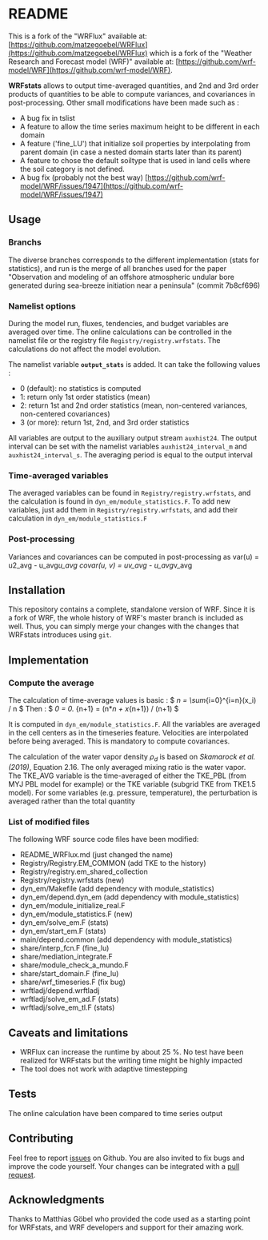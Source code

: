 # README

This is a fork of the "WRFlux" available at: [https://github.com/matzegoebel/WRFlux](https://github.com/matzegoebel/WRFlux) which is a fork of the "Weather Research and Forecast model (WRF)" available at: [https://github.com/wrf-model/WRF](https://github.com/wrf-model/WRF).

**WRFstats** allows to output time-averaged quantities, and 2nd and 3rd order products of quantities to be able to compute variances, and covariances in post-processing. Other small modifications have been made such as :
- A bug fix in tslist
- A feature to allow the time series maximum height to be different in each domain
- A feature ('fine_LU') that initialize soil properties by interpolating from parent domain (in case a nested domain starts later than its parent)
- A feature to chose the default soiltype that is used in land cells where the soil category is not defined.
- A bug fix (probably not the best way) [https://github.com/wrf-model/WRF/issues/1947](https://github.com/wrf-model/WRF/issues/1947)

## Usage

### Branchs

The diverse branches corresponds to the different implementation (stats for statistics), and run is the merge of all branches used for the paper "Observation and modeling of an offshore atmospheric undular bore generated during sea-breeze initiation near a peninsula" (commit 7b8cf696)

### Namelist options

During the model run, fluxes, tendencies, and budget variables are averaged over time.
The online calculations can be controlled in the namelist file or the registry file `Registry/registry.wrfstats`. The calculations do not affect the model evolution.

The namelist variable **`output_stats`** is added. It can take the following values :
- 0 (default): no statistics is computed
- 1: return only 1st order statistics (mean)
- 2: return 1st and 2nd order statistics (mean, non-centered variances, non-centered covariances)
- 3 (or more): return 1st, 2nd, and 3rd order statistics

All variables are output to the auxiliary output stream `auxhist24`. The output interval can be set with the namelist variables `auxhist24_interval_m` and `auxhist24_interval_s`. The averaging period is equal to the output interval

### Time-averaged variables

The averaged variables can be found in `Registry/registry.wrfstats`, and the calculation is found in `dyn_em/module_statistics.F`. To add new variables, just add them in `Registry/registry.wrfstats`, and add their calculation in `dyn_em/module_statistics.F`

### Post-processing

Variances and covariances can be computed in post-processing as 
var(u) = u2_avg - u_avg*u_avg
covar(u, v) = uv_avg - u_avg*v_avg

## Installation

This repository contains a complete, standalone version of WRF. Since it is a fork of WRF, the whole history of WRF's master branch is included as well. Thus, you can simply merge your changes with the changes that WRFstats introduces using `git`.

## Implementation

### Compute the average

The calculation of time-average values is basic :
$
<x>_n = \sum_{i=0}^{i=n}(x_i) / n
$
Then :
$
<x>_0 = 0.
<x>_{n+1} = (n*<x>_n + x_{n+1}) / (n+1)
$

It is computed in `dyn_em/module_statistics.F`. All the variables are averaged in the cell centers as in the timeseries feature. Velocities are interpolated before being averaged. This is mandatory to compute covariances. 

The calculation of the water vapor density $\rho_d$ is based on <cite>Skamarock et al. (2019)</cite>, Equation 2.16. The only averaged mixing ratio is the water vapor. The TKE_AVG variable is the time-averaged of either the TKE_PBL (from MYJ PBL model for example) or the TKE variable (subgrid TKE from TKE1.5 model). For some variables (e.g. pressure, temperature), the perturbation is averaged rather than the total quantity 

### List of modified files

The following WRF source code files have been modified:
- README_WRFlux.md (just changed the name)
- Registry/Registry.EM_COMMON (add TKE to the history)
- Registry/registry.em_shared_collection
- Registry/registry.wrfstats (new)
- dyn_em/Makefile (add dependency with module_statistics)
- dyn_em/depend.dyn_em (add dependency with module_statistics)
- dyn_em/module_initialize_real.F
- dyn_em/module_statistics.F (new)
- dyn_em/solve_em.F (stats)
- dyn_em/start_em.F (stats)
- main/depend.common (add dependency with module_statistics)
- share/interp_fcn.F (fine_lu)
- share/mediation_integrate.F
- share/module_check_a_mundo.F
- share/start_domain.F (fine_lu)
- share/wrf_timeseries.F (fix bug)
- wrftladj/depend.wrftladj
- wrftladj/solve_em_ad.F (stats)
- wrftladj/solve_em_tl.F (stats)

## Caveats and limitations

* WRFlux can increase the runtime by about 25 %. No test have been realized for WRFstats but the writing time might be highly impacted
* The tool does not work with adaptive timestepping

## Tests

The online calculation have been compared to time series output


## Contributing

Feel free to report [issues]() on Github.
You are also invited to fix bugs and improve the code yourself. Your changes can be integrated with a [pull request]().

## Acknowledgments

Thanks to Matthias Göbel who provided the code used as a starting point for WRFstats, and WRF developers and support for their amazing work.

